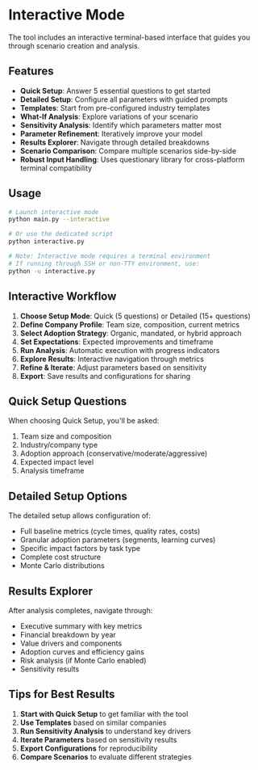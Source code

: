 # Interactive Mode

The tool includes an interactive terminal-based interface that guides you through scenario creation and analysis.

## Features

- **Quick Setup**: Answer 5 essential questions to get started
- **Detailed Setup**: Configure all parameters with guided prompts
- **Templates**: Start from pre-configured industry templates
- **What-If Analysis**: Explore variations of your scenario
- **Sensitivity Analysis**: Identify which parameters matter most
- **Parameter Refinement**: Iteratively improve your model
- **Results Explorer**: Navigate through detailed breakdowns
- **Scenario Comparison**: Compare multiple scenarios side-by-side
- **Robust Input Handling**: Uses questionary library for cross-platform terminal compatibility

## Usage

```bash
# Launch interactive mode
python main.py --interactive

# Or use the dedicated script
python interactive.py

# Note: Interactive mode requires a terminal environment
# If running through SSH or non-TTY environment, use:
python -u interactive.py
```

## Interactive Workflow

1. **Choose Setup Mode**: Quick (5 questions) or Detailed (15+ questions)
2. **Define Company Profile**: Team size, composition, current metrics
3. **Select Adoption Strategy**: Organic, mandated, or hybrid approach
4. **Set Expectations**: Expected improvements and timeframe
5. **Run Analysis**: Automatic execution with progress indicators
6. **Explore Results**: Interactive navigation through metrics
7. **Refine & Iterate**: Adjust parameters based on sensitivity
8. **Export**: Save results and configurations for sharing

## Quick Setup Questions

When choosing Quick Setup, you'll be asked:
1. Team size and composition
2. Industry/company type
3. Adoption approach (conservative/moderate/aggressive)
4. Expected impact level
5. Analysis timeframe

## Detailed Setup Options

The detailed setup allows configuration of:
- Full baseline metrics (cycle times, quality rates, costs)
- Granular adoption parameters (segments, learning curves)
- Specific impact factors by task type
- Complete cost structure
- Monte Carlo distributions

## Results Explorer

After analysis completes, navigate through:
- Executive summary with key metrics
- Financial breakdown by year
- Value drivers and components
- Adoption curves and efficiency gains
- Risk analysis (if Monte Carlo enabled)
- Sensitivity results

## Tips for Best Results

1. **Start with Quick Setup** to get familiar with the tool
2. **Use Templates** based on similar companies
3. **Run Sensitivity Analysis** to understand key drivers
4. **Iterate Parameters** based on sensitivity results
5. **Export Configurations** for reproducibility
6. **Compare Scenarios** to evaluate different strategies